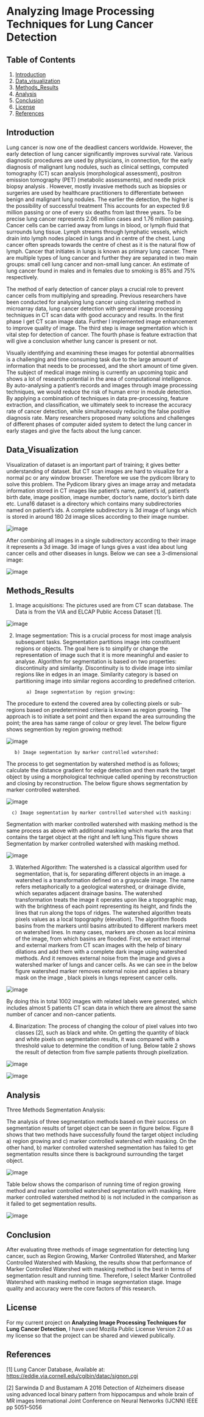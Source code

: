 # Analyzing Image Processing Techniques for Lung Cancer Detection

## Table of Contents
1) [Introduction](#Introduction)
2) [Data_visualization](#Data_visualization)
3) [Methods_Results](#Methods_Results)
4) [Analysis](#Analysis)
5) [Conclusion](#Conclusion)
6) [License](#License)
7) [References](#References)

## Introduction
Lung cancer is now one of the deadliest cancers worldwide. However, the early detection of lung cancer significantly improves survival rate. Various diagnostic procedures are used by physicians, in connection, for the early diagnosis of malignant lung nodules, such as clinical settings, computed tomography (CT) scan analysis (morphological assessment), positron emission tomography (PET) (metabolic assessments), and needle prick biopsy analysis . However, mostly invasive methods such as biopsies or surgeries are used by healthcare practitioners to differentiate between benign and malignant lung nodules. The earlier the detection, the higher is the possibility of successful treatment This accounts for an expected 9.6 million passing or one of every six deaths from last three years. To be precise lung cancer represents 2.06 million cases and 1.76 million passing. Cancer cells can be carried away from lungs in blood, or lymph fluid that surrounds lung tissue. Lymph streams through lymphatic vessels, which drain into lymph nodes placed in lungs and in centre of the chest. Lung cancer often spreads towards the centre of chest as it is the natural flow of lymph. Cancer that initiates in lungs is known as primary lung cancer. There are multiple types of lung cancer and further they are separated in two main groups: small cell lung cancer and non-small lung cancer. An estimate of lung cancer found in males and in females due to smoking is 85% and 75% respectively. 

The method of early detection of cancer plays a crucial role to prevent cancer cells from multiplying and spreading. Previous researchers have been conducted for analysing lung cancer using clustering method in microarray data, lung cancer detection with general image processing techniques in CT scan data with good accuracy and results. In the first phase I get CT scan image data. Further I implemented image enhancement to improve quality of image. The third step is image segmentation which is vital step for detection of cancer. The fourth phase is feature extraction that will give a conclusion whether lung cancer is present or not.

Visually identifying and examining these images for potential abnormalities is a challenging and time consuming task due to the large amount of information that needs to be processed, and the short amount of time given. The subject of medical image mining is currently an upcoming topic and shows a lot of research potential in the area of computational intelligence. By auto-analysing a patient’s records and images through image processing techniques, we would reduce the risk of human error in module detection. By applying a combination of techniques in data pre-processing, feature extraction, and classification, we ultimately seek to increase the accuracy rate of cancer detection, while simultaneously reducing the false positive diagnosis rate. Many researchers proposed many solutions and challenges of different phases of computer aided system to detect the lung cancer in early stages and give the facts about the lung cancer. 

## Data_Visualization
Visualization of dataset is an important part of training; it gives better understanding of dataset. But CT scan images are hard to visualize for a normal pc or any window browser. Therefore we use the pydicom library to solve this problem. The Pydicom library gives an image array and metadata information stored in CT images like patient’s name, patient’s id, patient’s birth date, image position, image number, doctor’s name, doctor’s birth date etc. Luna16 dataset is a directory which contains many subdirectories named on patient’s ids. A complete subdirectory is 3d image of lungs which is stored in around 180 2d image slices according to their image number.

![image](https://user-images.githubusercontent.com/70322066/129493442-64383928-ab89-40de-8a85-2bdefe802eb0.png)

After combining all images in a single subdirectory according to their image it represents a 3d image. 3d image of lungs gives a vast idea about lung cancer cells and other diseases in lungs. Below we can see a 3-dimensional image:

![image](https://user-images.githubusercontent.com/70322066/129493458-b526ca10-ab55-4b65-8092-f89325dda885.png)

## Methods_Results
1)	Image acquisitions:
The pictures used are from CT scan database. The Data is from the VIA and ELCAP Public Access Dataset [1].

![image](https://user-images.githubusercontent.com/70322066/129493623-6262c3c8-ed0e-436f-b1a5-a7630a443f09.png)

2)	Image segmentation:
This is a crucial process for most image analysis subsequent tasks. Segmentation partitions image into constituent regions or objects. The goal here is to simplify or change the representation of image such that it is more meaningful and easier to analyse. Algorithm for segmentation is based on two properties: discontinuity and similarity. Discontinuity is to divide image into similar regions like in edges in an image. Similarity category is based on partitioning image into similar regions according to predefined criterion.

            a) Image segmentation by region growing:
  The procedure to extend the covered area by collecting pixels or sub-regions based on predetermined criteria is known as region growing. The approach is to initiate a set point and then expand the area surrounding the point; the area has same range of colour or grey level. The below figure shows segmention by region growing method:
  
   ![image](https://user-images.githubusercontent.com/70322066/129493648-ad982aef-5f7c-4010-a1e0-69da1ba0a86d.png)

       b) Image segmentation by marker controlled watershed:
   The process to get segmentation by watershed method is as follows; calculate the distance gradient for edge detection and then mark the target object by using a morphological technique called opening by reconstruction and closing by reconstruction. The below figure shows segmentation by marker controlled watershed.
   
   ![image](https://user-images.githubusercontent.com/70322066/129493707-7c289dd8-f8b0-41ac-ab54-00c8105e3838.png)


      c) Image segmentation by marker controlled watershed with masking:
   Segmentation with marker controlled watershed with masking method is the same process as above with additional masking which marks the area that contains the target object at the right and left lung.This figure shows Segmentation by marker controlled watershed with masking method.
   
   ![image](https://user-images.githubusercontent.com/70322066/129493723-5f31fc02-990c-4051-8434-e3b4f763c63b.png)

3) Waterhed Algorithm:
The watershed is a classical algorithm used for segmentation, that is, for separating different objects in an image. a watershed is a transformation defined on a grayscale image. The name refers metaphorically to a geological watershed, or drainage divide, which separates adjacent drainage basins. The watershed transformation treats the image it operates upon like a topographic map, with the brightness of each point representing its height, and finds the lines that run along the tops of ridges. The watershed algorithm treats pixels values as a local topography (elevation). The algorithm floods basins from the markers until basins attributed to different markers meet on watershed lines. In many cases, markers are chosen as local minima of the image, from which basins are flooded. First, we extract internal and external markers from CT scan images with the help of binary dilations and add them with a complete dark image using watershed methods. And it removes external noise from the image and gives a watershed marker of lungs and cancer cells. As we can see in the below figure watershed marker removes external noise and applies a binary mask on the image , black pixels in lungs represent cancer cells.

![image](https://user-images.githubusercontent.com/70322066/129493795-3f3821a7-beaa-4c2f-8314-d0e10747d159.png)

By doing this in total 1002 images with related labels were generated, which includes almost 5 patients CT scan data in which there are almost the same number of cancer and non-cancer patients.

4) Binarization:
The process of changing the colour of pixel values into two classes [2], such as black and white. On getting the quantity of black and white pixels on segmentation results, it was compared with a threshold value to determine the condition of lung. Below table 2  shows the result of detection from five sample patients through pixelization.

![image](https://user-images.githubusercontent.com/70322066/129493878-eeeb0305-0b58-47cd-b692-f820ac93bfcf.png)

![image](https://user-images.githubusercontent.com/70322066/129493890-150c0fa4-c423-44cc-80bd-890a6198953f.png)

## Analysis

Three Methods Segmentation Analysis:

The analysis of three segmentation methods based on their success on segmentation results of target object can be seen in figure below. Figure 8 shows that two methods have successfully found the target object including a) region growing and c) marker controlled watershed with masking. On the other hand, b) marker controlled watershed segmentation has failed to get segmentation results since there is background surrounding the target object.

![image](https://user-images.githubusercontent.com/70322066/129493921-7c0bc469-ca31-42f4-b0a4-998852e69c2c.png)

Table below shows the comparison of running time of region growing method and marker controlled watershed segmentation with masking. Here marker controlled watershed method b) is not included in the comparison as it failed to get segmentation results. 

![image](https://user-images.githubusercontent.com/70322066/129493925-452ef004-aa31-4a66-bf58-2c7b40942498.png)


## Conclusion

After evaluating three methods of image segmentation for detecting lung cancer, such as Region Growing, Marker Controlled Watershed, and Marker Controlled Watershed with Masking, the results show that performance of Marker Controlled Watershed with masking method is the best in terms of segmentation result and running time. Therefore, I select Marker Controlled Watershed with masking method in image segmentation stage. Image quality and accuracy were the core factors of this research.

## License
For my current project on **Analyzing Image Processing Techniques for Lung Cancer Detection**, I have used Mozilla Public License Version 2.0 as my license so that the project can be shared and viewed publically.

## References
[1] Lung Cancer Database, Available at: https://eddie.via.cornell.edu/cgibin/datac/signon.cgi

[2] Sarwinda D and Bustamam A 2016 Detection of Alzheimers disease using advanced local binary pattern from hippocampus and whole brain of MR images International Joint Conference on Neural Networks (IJCNN) IEEE pp 5051–5056






